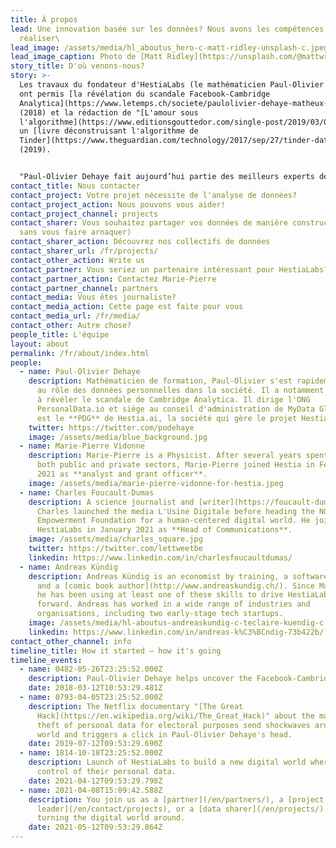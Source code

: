 ```yaml
---
title: À propos
lead: Une innovation basée sur les données? Nous avons les compétences pour le
  réaliser\
lead_image: /assets/media/hl_aboutus_hero-c-matt-ridley-unsplash-c.jpeg
lead_image_caption: Photo de [Matt Ridley](https://unsplash.com/@mattwridley)
story_title: D'où venons-nous?
story: >-
  Les travaux du fondateur d'HestiaLabs (le mathématicien Paul-Olivier Dehaye)
  ont permis [la révélation du scandale Facebook-Cambridge
  Analytica](https://www.letemps.ch/societe/paulolivier-dehaye-matheux-ennemi-facebook)
  (2018) et la rédaction de "[L'amour sous
  l'algorithme](https://www.editionsgouttedor.com/single-post/2019/03/07/-l-amour-sous-algorithme-de-judith-duportail)",
  un [livre déconstruisant l'algorithme de
  Tinder](https://www.theguardian.com/technology/2017/sep/27/tinder-data-privacy-tech-eu-general-data-protection-regulation)
  (2019).


  "Paul-Olivier Dehaye fait aujourd’hui partie des meilleurs experts de cette problématique dans le monde. Son objectif n’est pas de gravir davantage ce genre de sommet. Plutôt de contribuer à l’émergence de solutions et d’instruments susceptibles de faire évoluer les choses", écrit [Paris-Match](https://paris-match.ch/labecedaire-de-paul-olivier-dehaye/). HestiaLabs est l'une de ces solutions.
contact_title: Nous contacter
contact_project: Votre projet nécessite de l'analyse de données?
contact_project_action: Nous pouvons vous aider!
contact_project_channel: projects
contact_sharer: Vous souhaitez partager vos données de manière constructive (et
  sans vous faire arnaquer)
contact_sharer_action: Découvrez nos collectifs de données
contact_sharer_url: /fr/projects/
contact_other_action: Write us
contact_partner: Vous seriez un partenaire intéressant pour HestiaLabs?
contact_partner_action: Contactez Marie-Pierre
contact_partner_channel: partners
contact_media: Vous êtes journaliste?
contact_media_action: Cette page est faite pour vous
contact_media_url: /fr/media/
contact_other: Autre chose?
people_title: L'équipe
layout: about
permalink: /fr/about/index.html
people:
  - name: Paul-Olivier Dehaye
    description: Mathématicien de formation, Paul-Olivier s'est rapidement intéressé
      au rôle des données personnelles dans la société. Il a notamment contribué
      à révéler le scandale de Cambridge Analytica. Il dirige l'ONG
      PersonalData.io et siège au conseil d'administration de MyData Global. Il
      est le **PDG** de Hestia.ai, la société qui gère le projet HestiaLabs.
    twitter: https://twitter.com/podehaye
    image: /assets/media/blue_background.jpg
  - name: Marie-Pierre Vidonne
    description: Marie-Pierre is a Physicist. After several years spent in R&D in
      both public and private sectors, Marie-Pierre joined Hestia in February
      2021 as **analyst and grant officer**.
    image: /assets/media/marie-pierre-vidonne-for-hestia.jpeg
  - name: Charles Foucault-Dumas
    description: A science journalist and [writer](https://foucault-dumas.ch/),
      Charles launched the media L'Usine Digitale before heading the NGO
      Empowerment Foundation for a human-centered digital world. He joined
      HestiaLabs in January 2021 as **Head of Communications**.
    image: /assets/media/charles_square.jpg
    twitter: https://twitter.com/lettweetbe
    linkedin: https://www.linkedin.com/in/charlesfoucaultdumas/
  - name: Andreas Kündig
    description: Andreas Kündig is an economist by training, a software developer,
      and a [comic book author](http://www.andreaskundig.ch/). Since March 2021,
      he has been using at least one of these skills to drive HestiaLabs
      forward. Andreas has worked in a wide range of industries and
      organisations, including two early-stage tech startups.
    image: /assets/media/hl-aboutus-andreaskundig-c-teclaire-kuendig-c.jpg
    linkedin: https://www.linkedin.com/in/andreas-k%C3%BCndig-73b422b/
contact_other_channel: info
timeline_title: How it started — how it's going
timeline_events:
  - name: 0482-05-26T23:25:52.000Z
    description: Paul-Olivier Dehaye helps uncover the Facebook-Cambridge Analytica scandal.
    date: 2018-03-12T10:53:29.481Z
  - name: 0793-04-05T23:25:52.000Z
    description: The Netflix documentary "[The Great
      Hack](https://en.wikipedia.org/wiki/The_Great_Hack)" about the massive
      theft of personal data for electoral purposes send shockwaves around the
      world and triggers a click in Paul-Olivier Dehaye's head.
    date: 2019-07-12T09:53:29.690Z
  - name: 1814-10-18T23:25:52.000Z
    description: Launch of HestiaLabs to build a new digital world where users keep
      control of their personal data.
    date: 2021-04-12T09:53:29.798Z
  - name: 2021-04-08T15:09:42.588Z
    description: You join us as a [partner](/en/partners/), a [project
      leader](/en/contact/projects), or a [data sharer](/en/projects/) and start
      turning the digital world around.
    date: 2021-05-12T09:53:29.864Z
---
```

